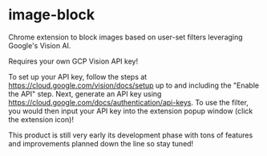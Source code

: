 # image-block
Chrome extension to block images based on user-set filters leveraging Google's Vision AI. 

Requires your own GCP Vision API key! 

To set up your API key, follow the steps at https://cloud.google.com/vision/docs/setup up to and including the "Enable the API" step. Next, generate an API key using https://cloud.google.com/docs/authentication/api-keys. To use the filter, you would then input your API key into the extension popup window (click the extension icon)!

This product is still very early its development phase with tons of features and improvements planned down the line so stay tuned!
